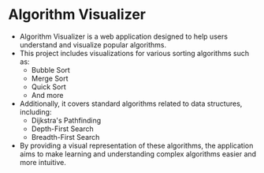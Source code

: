 # Algorithm Visualizer
- Algorithm Visualizer is a web application designed to help users understand and visualize popular algorithms.
- This project includes visualizations for various sorting algorithms such as:
    - Bubble Sort
    - Merge Sort
    - Quick Sort
    - And more
- Additionally, it covers standard algorithms related to data structures, including:
    - Dijkstra's Pathfinding
    - Depth-First Search
    - Breadth-First Search
- By providing a visual representation of these algorithms, the application aims to make learning and understanding complex algorithms easier and more intuitive.
